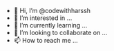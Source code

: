 - 👋 Hi, I’m @codewithharssh
- 👀 I’m interested in ...
- 🌱 I’m currently learning ...
- 💞️ I’m looking to collaborate on ...
- 📫 How to reach me ...

<!---
codewithharssh/codewithharssh is a ✨ special ✨ repository because its `README.md` (this file) appears on your GitHub profile.
You can click the Preview link to take a look at your changes.
--->
